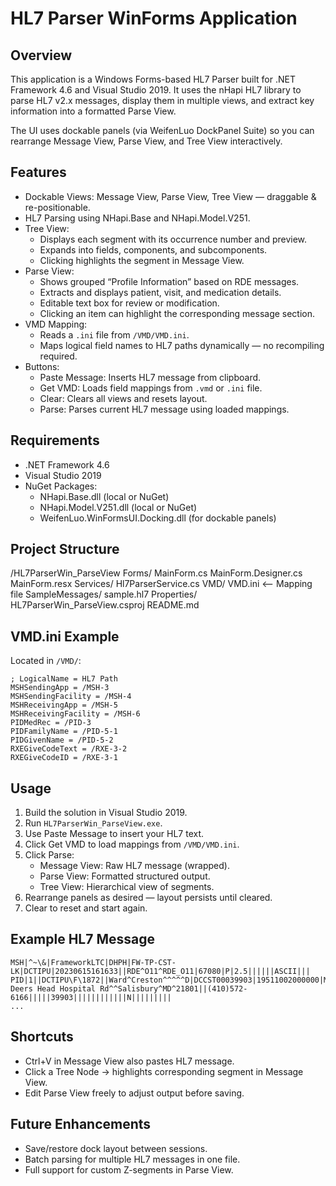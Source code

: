 # HL7 Parser WinForms Application

## Overview
This application is a Windows Forms-based HL7 Parser built for .NET Framework 4.6 and Visual Studio 2019.
It uses the nHapi HL7 library to parse HL7 v2.x messages, display them in multiple views, and extract key information into a formatted Parse View.

The UI uses dockable panels (via WeifenLuo DockPanel Suite) so you can rearrange Message View, Parse View, and Tree View interactively.

## Features
- Dockable Views: Message View, Parse View, Tree View — draggable & re-positionable.
- HL7 Parsing using NHapi.Base and NHapi.Model.V251.
- Tree View:
  - Displays each segment with its occurrence number and preview.
  - Expands into fields, components, and subcomponents.
  - Clicking highlights the segment in Message View.
- Parse View:
  - Shows grouped “Profile Information” based on RDE messages.
  - Extracts and displays patient, visit, and medication details.
  - Editable text box for review or modification.
  - Clicking an item can highlight the corresponding message section.
- VMD Mapping:
  - Reads a `.ini` file from `/VMD/VMD.ini`.
  - Maps logical field names to HL7 paths dynamically — no recompiling required.
- Buttons:
  - Paste Message: Inserts HL7 message from clipboard.
  - Get VMD: Loads field mappings from `.vmd` or `.ini` file.
  - Clear: Clears all views and resets layout.
  - Parse: Parses current HL7 message using loaded mappings.

## Requirements
- .NET Framework 4.6
- Visual Studio 2019
- NuGet Packages:
  - NHapi.Base.dll (local or NuGet)
  - NHapi.Model.V251.dll (local or NuGet)
  - WeifenLuo.WinFormsUI.Docking.dll (for dockable panels)

## Project Structure
/HL7ParserWin_ParseView
    Forms/
        MainForm.cs
        MainForm.Designer.cs
        MainForm.resx
    Services/
        Hl7ParserService.cs
    VMD/
        VMD.ini         <-- Mapping file
    SampleMessages/
        sample.hl7
    Properties/
    HL7ParserWin_ParseView.csproj
    README.md

## VMD.ini Example
Located in `/VMD/`:
```
; LogicalName = HL7 Path
MSHSendingApp = /MSH-3
MSHSendingFacility = /MSH-4
MSHReceivingApp = /MSH-5
MSHReceivingFacility = /MSH-6
PIDMedRec = /PID-3
PIDFamilyName = /PID-5-1
PIDGivenName = /PID-5-2
RXEGiveCodeText = /RXE-3-2
RXEGiveCodeID = /RXE-3-1
```

## Usage
1. Build the solution in Visual Studio 2019.
2. Run `HL7ParserWin_ParseView.exe`.
3. Use Paste Message to insert your HL7 text.
4. Click Get VMD to load mappings from `/VMD/VMD.ini`.
5. Click Parse:
   - Message View: Raw HL7 message (wrapped).
   - Parse View: Formatted structured output.
   - Tree View: Hierarchical view of segments.
6. Rearrange panels as desired — layout persists until cleared.
7. Clear to reset and start again.

## Example HL7 Message
```
MSH|^~\&|FrameworkLTC|DHPH|FW-TP-CST-LK|DCTIPU|20230615161633||RDE^O11^RDE_O11|67080|P|2.5||||||ASCII|||
PID|1||DCTIPU\F\1872||Ward^Creston^^^^^D|DCCST00039903|19511002000000|M|||351 Deers Head Hospital Rd^^Salisbury^MD^21801||(410)572-6166|||||39903||||||||||||N|||||||||
...
```

## Shortcuts
- Ctrl+V in Message View also pastes HL7 message.
- Click a Tree Node → highlights corresponding segment in Message View.
- Edit Parse View freely to adjust output before saving.

## Future Enhancements
- Save/restore dock layout between sessions.
- Batch parsing for multiple HL7 messages in one file.
- Full support for custom Z-segments in Parse View.
